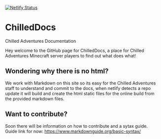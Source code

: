 [![Netlify Status](https://api.netlify.com/api/v1/badges/624326f0-0c5d-401c-a9fe-03056a3e2853/deploy-status)](https://app.netlify.com/sites/confident-archimedes-6a0286/deploys)
# ChilledDocs
Chilled Adventures Documentation

Hey welcome to the GitHub page for ChilledDocs, a place for Chilled Adventures Minecraft server players to find out what does what!

## Wondering why there is no html?
We work with Markdown on this site so its easy for the Chilled Adventures staff to understand and commit to the docs, when netlify detects a repo update it will build and create the html static files for the online build from the provided markdown files.

## Want to contribute?
Soon there will be information on how to contribute and a sytax guide.
Guide link for now: https://www.markdownguide.org/basic-syntax/


